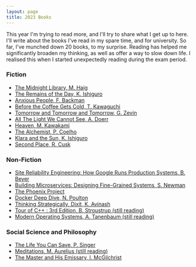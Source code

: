 ```yaml
---
layout: page
title: 2023 Books
---
```

This year I'm trying to read more, and I'll try to share what I get up to here.
I'll write about the books I've read in my spare time, and for university.
So far, I've munched down 20 books, to my surprise. Reading has helped me significantly broaden my thinking, as well as offer a way to slow down life. I realised this when I started unexpectedly reading during the exam period.


### Fiction
* [The Midnight Library, M. Haig](https://www.goodreads.com/book/show/52578297-the-midnight-library)
* [The Remains of the Day, K. Ishiguro](https://www.goodreads.com/book/show/28921.The_Remains_of_the_Day)
* [Anxious People, F. Backman](https://www.goodreads.com/book/show/53799686-anxious-people)
* [Before the Coffee Gets Cold, T. Kawaguchi](https://www.goodreads.com/book/show/44421460-before-the-coffee-gets-cold)
* [Tomorrow and Tomorrow and Tomorrow, G. Zevin](https://www.goodreads.com/en/book/show/58784475)
* [All The Light We Cannot See, A. Doerr](https://www.goodreads.com/book/show/18143977-all-the-light-we-cannot-see)
* [Heaven, M. Kawakami](https://en.wikipedia.org/wiki/Heaven_(Kawakami_novel))
* [The Alchemist, P. Coelho](https://www.goodreads.com/book/show/18144590-the-alchemist)
* [Klara and the Sun, K. Ishiguro](https://www.goodreads.com/book/show/54120408-klara-and-the-sun)
* [Second Place, R. Cusk](https://www.goodreads.com/en/book/show/54785558)

### Non-Fiction
* [Site Reliability Engineering: How Google Runs Production Systems, B. Beyer](https://www.goodreads.com/book/show/27968891-site-reliability-engineering)
* [Building Microservices: Designing Fine-Grained Systems, S. Newman](https://www.goodreads.com/book/show/22512931-building-microservices)
* [The Phoenix Project](https://www.goodreads.com/book/show/25478858-the-phoenix-project)
* [Docker Deep Dive, N. Poulton](https://www.goodreads.com/book/show/36411996-docker-deep-dive)
* [Thinking Strategically, Dixit, K. Avinash](https://www.goodreads.com/book/show/103592.Thinking_Strategically)
* [Tour of C++ : 3rd Edition, B. Stroustrup (still reading)](https://www.informit.com/store/tour-of-c-plus-plus-9780136816485)
* [Modern Operating Systems, A. Tanenbaum (still reading)](https://csc-knu.github.io/sys-prog/books/Andrew%20S.%20Tanenbaum%20-%20Modern%20Operating%20Systems.pdf)


### Social Science and Philosophy
* [The Life You Can Save, P. Singer](https://www.goodreads.com/book/show/49005196-the-life-you-can-save)
* [Meditations, M. Aurelius (still reading)](https://en.wikipedia.org/wiki/Meditations)
* [The Master and His Emissary, I. McGilchrist](https://en.wikipedia.org/wiki/The_Master_and_His_Emissary)